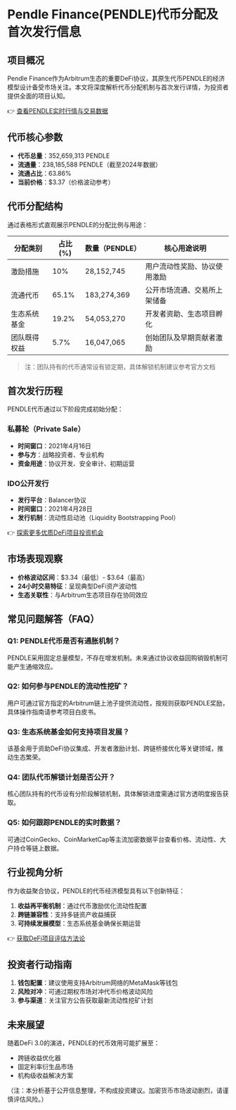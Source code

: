 # Pendle Finance(PENDLE)代币分配及首次发行信息

## 项目概况
Pendle Finance作为Arbitrum生态的重要DeFi协议，其原生代币PENDLE的经济模型设计备受市场关注。本文将深度解析代币分配机制与首次发行详情，为投资者提供全面的项目认知。

👉 [查看PENDLE实时行情与交易数据](https://bit.ly/okx_welcome)

## 代币核心参数
- **代币总量**：352,659,313 PENDLE
- **流通量**：238,185,588 PENDLE（截至2024年数据）
- **流通占比**：63.86%
- **当前价格**：$3.37（价格波动参考）

## 代币分配结构
通过表格形式直观展示PENDLE的分配比例与用途：

| 分配类别        | 占比(%) | 数量（PENDLE） | 核心用途说明                     |
|-----------------|---------|----------------|----------------------------------|
| 激励措施        | 10%     | 28,152,745     | 用户流动性奖励、协议使用激励     |
| 流通代币        | 65.1%   | 183,274,369    | 公开市场流通、交易所上架储备     |
| 生态系统基金    | 19.2%   | 54,053,270     | 开发者资助、生态项目孵化         |
| 团队既得权益    | 5.7%    | 16,047,065     | 创始团队及早期贡献者激励         |

> 注：团队持有的代币通常设有锁定期，具体解锁机制建议参考官方文档

## 首次发行历程
PENDLE代币通过以下阶段完成初始分配：

### 私募轮（Private Sale）
- **时间窗口**：2021年4月16日
- **参与方**：战略投资者、专业机构
- **资金用途**：协议开发、安全审计、初期运营

### IDO公开发行
- **发行平台**：Balancer协议
- **时间窗口**：2021年4月28日
- **发行机制**：流动性启动池（Liquidity Bootstrapping Pool）

👉 [探索更多优质DeFi项目投资机会](https://bit.ly/okx_welcome)

## 市场表现观察
- **价格波动区间**：$3.34（最低）- $3.64（最高）
- **24小时交易特征**：呈现典型DeFi资产波动性
- **生态关联性**：与Arbitrum生态项目存在协同效应

## 常见问题解答（FAQ）

### Q1: PENDLE代币是否有通胀机制？
PENDLE采用固定总量模型，不存在增发机制。未来通过协议收益回购销毁机制可能产生通缩效应。

### Q2: 如何参与PENDLE的流动性挖矿？
用户可通过官方指定的Arbitrum链上池子提供流动性，按规则获取PENDLE奖励，具体操作指南请参考项目白皮书。

### Q3: 生态系统基金如何支持项目发展？
该基金用于资助DeFi协议集成、开发者激励计划、跨链桥接优化等关键领域，推动生态繁荣。

### Q4: 团队代币解锁计划是否公开？
核心团队持有的代币设有分阶段解锁机制，具体解锁进度需通过官方透明度报告获取。

### Q5: 如何跟踪PENDLE的实时数据？
可通过CoinGecko、CoinMarketCap等主流加密数据平台查看价格、流动性、大户持仓等链上数据。

## 行业视角分析
作为收益聚合协议，PENDLE的代币经济模型具有以下创新特征：
1. **收益再平衡机制**：通过代币激励优化流动性配置
2. **跨链兼容性**：支持多链资产收益捕获
3. **可持续发展模型**：生态系统基金确保长期运营

👉 [获取DeFi项目评估方法论](https://bit.ly/okx_welcome)

## 投资者行动指南
1. **钱包配置**：建议使用支持Arbitrum网络的MetaMask等钱包
2. **风险对冲**：可通过期权市场对冲代币价格波动风险
3. **参与渠道**：关注官方公告获取最新流动性挖矿计划

## 未来展望
随着DeFi 3.0的演进，PENDLE的代币效用可能扩展至：
- 跨链收益优化器
- 固定利率衍生品市场
- 机构级收益解决方案

（注：本分析基于公开信息整理，不构成投资建议。加密货币市场波动剧烈，请谨慎评估风险。）